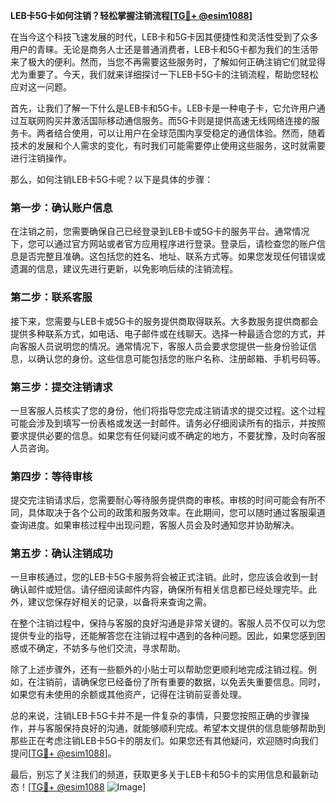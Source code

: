 **LEB卡5G卡如何注销？轻松掌握注销流程[[TG💪+ @esim1088](https://t.me/s/esim1088)]**

在当今这个科技飞速发展的时代，LEB卡和5G卡因其便捷性和灵活性受到了众多用户的青睐。无论是商务人士还是普通消费者，LEB卡和5G卡都为我们的生活带来了极大的便利。然而，当您不再需要这些服务时，了解如何正确注销它们就显得尤为重要了。今天，我们就来详细探讨一下LEB卡5G卡的注销流程，帮助您轻松应对这一问题。

首先，让我们了解一下什么是LEB卡和5G卡。LEB卡是一种电子卡，它允许用户通过互联网购买并激活国际移动通信服务。而5G卡则是提供高速无线网络连接的服务卡。两者结合使用，可以让用户在全球范围内享受稳定的通信体验。然而，随着技术的发展和个人需求的变化，有时我们可能需要停止使用这些服务，这时就需要进行注销操作。

那么，如何注销LEB卡5G卡呢？以下是具体的步骤：

### 第一步：确认账户信息

在注销之前，您需要确保自己已经登录到LEB卡或5G卡的服务平台。通常情况下，您可以通过官方网站或者官方应用程序进行登录。登录后，请检查您的账户信息是否完整且准确。这包括您的姓名、地址、联系方式等。如果您发现任何错误或遗漏的信息，建议先进行更新，以免影响后续的注销流程。

### 第二步：联系客服

接下来，您需要与LEB卡或5G卡的服务提供商取得联系。大多数服务提供商都会提供多种联系方式，如电话、电子邮件或在线聊天。选择一种最适合您的方式，并向客服人员说明您的情况。通常情况下，客服人员会要求您提供一些身份验证信息，以确认您的身份。这些信息可能包括您的账户名称、注册邮箱、手机号码等。

### 第三步：提交注销请求

一旦客服人员核实了您的身份，他们将指导您完成注销请求的提交过程。这个过程可能会涉及到填写一份表格或发送一封邮件。请务必仔细阅读所有的指示，并按照要求提供必要的信息。如果您有任何疑问或不确定的地方，不要犹豫，及时向客服人员咨询。

### 第四步：等待审核

提交完注销请求后，您需要耐心等待服务提供商的审核。审核的时间可能会有所不同，具体取决于各个公司的政策和服务效率。在此期间，您可以随时通过客服渠道查询进度。如果审核过程中出现问题，客服人员会及时通知您并协助解决。

### 第五步：确认注销成功

一旦审核通过，您的LEB卡5G卡服务将会被正式注销。此时，您应该会收到一封确认邮件或短信。请仔细阅读邮件内容，确保所有相关信息都已经处理完毕。此外，建议您保存好相关的记录，以备将来查询之需。

在整个注销过程中，保持与客服的良好沟通是非常关键的。客服人员不仅可以为您提供专业的指导，还能解答您在注销过程中遇到的各种问题。因此，如果您感到困惑或不确定，不妨多与他们交流，寻求帮助。

除了上述步骤外，还有一些额外的小贴士可以帮助您更顺利地完成注销过程。例如，在注销前，请确保您已经备份了所有重要的数据，以免丢失重要信息。同时，如果您有未使用的余额或其他资产，记得在注销前妥善处理。

总的来说，注销LEB卡5G卡并不是一件复杂的事情，只要您按照正确的步骤操作，并与客服保持良好的沟通，就能够顺利完成。希望本文提供的信息能够帮助到那些正在考虑注销LEB卡5G卡的朋友们。如果您还有其他疑问，欢迎随时向我们提问[[TG💪+ @esim1088](https://t.me/s/esim1088)]。

最后，别忘了关注我们的频道，获取更多关于LEB卡和5G卡的实用信息和最新动态！[[TG💪+ @esim1088](https://t.me/s/esim1088) ![Image](https://i.postimg.cc/4NQfJmqS/Snipaste-2025-05-13-00-14-12.png)]